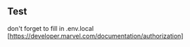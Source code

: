## Test

don't forget to fill in .env.local
[https://developer.marvel.com/documentation/authorization]